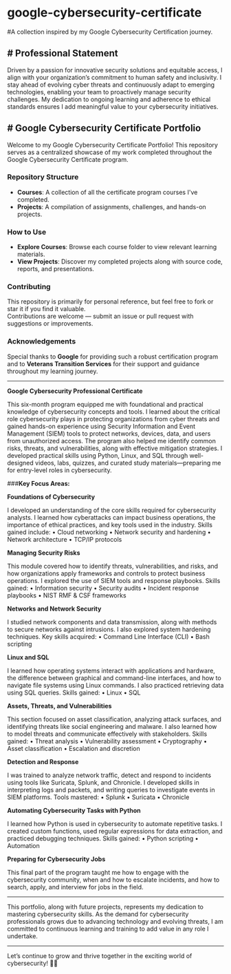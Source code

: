 # google-cybersecurity-certificate
#A collection inspired by my Google Cybersecurity Certification journey.  

## # Professional Statement  
Driven by a passion for innovative security solutions and equitable access, I align with your organization’s commitment to human safety and inclusivity. I stay ahead of evolving cyber threats and continuously adapt to emerging technologies, enabling your team to proactively manage security challenges. My dedication to ongoing learning and adherence to ethical standards ensures I add meaningful value to your cybersecurity initiatives.  

## # Google Cybersecurity Certificate Portfolio  
Welcome to my Google Cybersecurity Certificate Portfolio! This repository serves as a centralized showcase of my work completed throughout the Google Cybersecurity Certificate program.  

### Repository Structure  
- **Courses**: A collection of all the certificate program courses I've completed.  
- **Projects**: A compilation of assignments, challenges, and hands-on projects.  

### How to Use  
- **Explore Courses**: Browse each course folder to view relevant learning materials.  
- **View Projects**: Discover my completed projects along with source code, reports, and presentations.  

### Contributing  
This repository is primarily for personal reference, but feel free to fork or star it if you find it valuable.  
Contributions are welcome — submit an issue or pull request with suggestions or improvements.  

### Acknowledgements  
Special thanks to **Google** for providing such a robust certification program and to **Veterans Transition Services** for their support and guidance throughout my learning journey.  

---
**Google Cybersecurity Professional Certificate**

This six-month program equipped me with foundational and practical knowledge of cybersecurity concepts and tools. I learned about the critical role cybersecurity plays in protecting organizations from cyber threats and gained hands-on experience using Security Information and Event Management (SIEM) tools to protect networks, devices, data, and users from unauthorized access. The program also helped me identify common risks, threats, and vulnerabilities, along with effective mitigation strategies. I developed practical skills using Python, Linux, and SQL through well-designed videos, labs, quizzes, and curated study materials—preparing me for entry-level roles in cybersecurity.



###**Key Focus Areas:**

**Foundations of Cybersecurity**

I developed an understanding of the core skills required for cybersecurity analysts. I learned how cyberattacks can impact business operations, the importance of ethical practices, and key tools used in the industry. Skills gained include:
•	Cloud networking
•	Network security and hardening
•	Network architecture
•	TCP/IP protocols

**Managing Security Risks**

This module covered how to identify threats, vulnerabilities, and risks, and how organizations apply frameworks and controls to protect business operations. I explored the use of SIEM tools and response playbooks. Skills gained:
•	Information security
•	Security audits
•	Incident response playbooks
•	NIST RMF & CSF frameworks

**Networks and Network Security**

I studied network components and data transmission, along with methods to secure networks against intrusions. I also explored system hardening techniques. Key skills acquired:
•	Command Line Interface (CLI)
•	Bash scripting

**Linux and SQL**

I learned how operating systems interact with applications and hardware, the difference between graphical and command-line interfaces, and how to navigate file systems using Linux commands. I also practiced retrieving data using SQL queries. Skills gained:
•	Linux
•	SQL

**Assets, Threats, and Vulnerabilities**

This section focused on asset classification, analyzing attack surfaces, and identifying threats like social engineering and malware. I also learned how to model threats and communicate effectively with stakeholders. Skills gained:
•	Threat analysis
•	Vulnerability assessment
•	Cryptography
•	Asset classification
•	Escalation and discretion

**Detection and Response**

I was trained to analyze network traffic, detect and respond to incidents using tools like Suricata, Splunk, and Chronicle. I developed skills in interpreting logs and packets, and writing queries to investigate events in SIEM platforms. Tools mastered:
•	Splunk
•	Suricata
•	Chronicle

**Automating Cybersecurity Tasks with Python**

I learned how Python is used in cybersecurity to automate repetitive tasks. I created custom functions, used regular expressions for data extraction, and practiced debugging techniques. Skills gained:
•	Python scripting
•	Automation

**Preparing for Cybersecurity Jobs**

This final part of the program taught me how to engage with the cybersecurity community, when and how to escalate incidents, and how to search, apply, and interview for jobs in the field.
________________________________________
This portfolio, along with future projects, represents my dedication to mastering cybersecurity skills. As the demand for cybersecurity professionals grows due to advancing technology and evolving threats, I am committed to continuous learning and training to add value in any role I undertake.


---
Let’s continue to grow and thrive together in the exciting world of cybersecurity! 🚀🔐

